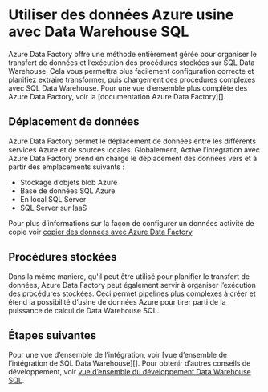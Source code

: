 <properties
   pageTitle="Utiliser des données Azure usine avec SQL Data Warehouse | Microsoft Azure"
   description="Conseils pour l’utilisation d’usine de données Azure (chargeur) avec Azure SQL Data Warehouse pour développer des solutions."
   services="sql-data-warehouse"
   documentationCenter="NA"
   authors="lodipalm"
   manager="barbkess"
   editor=""/>

<tags
   ms.service="sql-data-warehouse"
   ms.devlang="NA"
   ms.topic="article"
   ms.tgt_pltfrm="NA"
   ms.workload="data-services"
   ms.date="08/08/2016"
   ms.author="lodipalm;barbkess;sonyama"/>

# <a name="use-azure-data-factory-with-sql-data-warehouse"></a>Utiliser des données Azure usine avec Data Warehouse SQL

Azure Data Factory offre une méthode entièrement gérée pour organiser le transfert de données et l’exécution des procédures stockées sur SQL Data Warehouse.  Cela vous permettra plus facilement configuration correcte et planifiez extraire transformer, puis chargement des procédures complexes avec SQL Data Warehouse. Pour une vue d’ensemble plus complète des Azure Data Factory, voir la [documentation Azure Data Factory][].

## <a name="data-movement"></a>Déplacement de données

Azure Data Factory permet le déplacement de données entre les différents services Azure et de sources locales.  Globalement, Active l’intégration avec Azure Data Factory prend en charge le déplacement des données vers et à partir des emplacements suivants :

+ Stockage d’objets blob Azure
+ Base de données SQL Azure
+ En local SQL Server
+ SQL Server sur IaaS

Pour plus d’informations sur la façon de configurer un données activité de copie voir [copier des données avec Azure Data Factory][]

## <a name="stored-procedures"></a>Procédures stockées
 Dans la même manière, qu'il peut être utilisé pour planifier le transfert de données, Azure Data Factory peut également servir à organiser l’exécution des procédures stockées.  Ceci permet pipelines plus complexes à créer et étend la possibilité d’usine de données Azure pour tirer parti de la puissance de calcul de Data Warehouse SQL.

## <a name="next-steps"></a>Étapes suivantes
Pour une vue d’ensemble de l’intégration, voir [vue d’ensemble de l’intégration de SQL Data Warehouse][].
Pour obtenir d’autres conseils de développement, voir [vue d’ensemble du développement Data Warehouse SQL][].

<!--Image references-->

<!--Article references-->

[Copier des données avec Azure Data Factory]: ../data-factory/data-factory-data-movement-activities.md
[Vue d’ensemble du développement Data Warehouse SQL]: ./sql-data-warehouse-overview-develop.md
[Présentation de l’intégration Data Warehouse SQL]: ./sql-data-warehouse-overview-integrate.md

<!--MSDN references-->

<!--Other Web references-->
[Documentation présentée sous d’usine données Azure]:https://azure.microsoft.com/documentation/services/data-factory/

